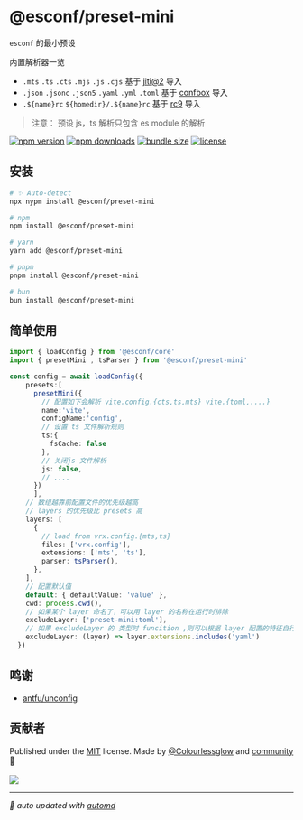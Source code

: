 # @esconf/preset-mini

`esconf` 的最小预设

内置解析器一览
- `.mts` `.ts` `.cts` `.mjs` `.js` `.cjs` 基于 [jiti@2](https://unjs.io/packages/jiti) 导入
- `.json` `.jsonc` `.json5` `.yaml` `.yml` `.toml` 基于 [confbox](https://github.com/unjs/confbox) 导入
- `.${name}rc` `${homedir}/.${name}rc` 基于 [rc9](https://github.com/unjs/rc9) 导入

> 注意： 预设 js，ts 解析只包含 es module 的解析


<!-- automd:badges color="orange" license licenseBranch  bundlephobia packagephobia  -->

[![npm version](https://img.shields.io/npm/v/@esconf/preset-mini?color=orange)](https://npmjs.com/package/@esconf/preset-mini)
[![npm downloads](https://img.shields.io/npm/dm/@esconf/preset-mini?color=orange)](https://npmjs.com/package/@esconf/preset-mini)
[![bundle size](https://img.shields.io/bundlephobia/minzip/@esconf/preset-mini?color=orange)](https://bundlephobia.com/package/@esconf/preset-mini)
[![license](https://img.shields.io/github/license/Colourlessglow/esconf?color=orange)](https://github.com/Colourlessglow/esconf/blob/true/LICENSE)

<!-- /automd -->


## 安装

<!-- automd:pm-install  -->

```sh
# ✨ Auto-detect
npx nypm install @esconf/preset-mini

# npm
npm install @esconf/preset-mini

# yarn
yarn add @esconf/preset-mini

# pnpm
pnpm install @esconf/preset-mini

# bun
bun install @esconf/preset-mini
```

<!-- /automd -->

## 简单使用

```ts
import { loadConfig } from '@esconf/core'
import { presetMini , tsParser } from '@esconf/preset-mini'

const config = await loadConfig({
    presets:[
      presetMini({
        // 配置如下会解析 vite.config.{cts,ts,mts} vite.{toml,....}
        name:'vite',
        configName:'config',
        // 设置 ts 文件解析规则
        ts:{
          fsCache: false
        },
        // 关闭js 文件解析
        js: false,
        // ....
      })
      ],
    // 数组越靠前配置文件的优先级越高
    // layers 的优先级比 presets 高
    layers: [
      {
        // load from vrx.config.{mts,ts}
        files: ['vrx.config'],
        extensions: ['mts', 'ts'],
        parser: tsParser(),
      },
    ],
    // 配置默认值
    default: { defaultValue: 'value' },
    cwd: process.cwd(),
    // 如果某个 layer 命名了，可以用 layer 的名称在运行时排除
    excludeLayer: ['preset-mini:toml'],
    // 如果 excludeLayer 的 类型时 funcition ,则可以根据 layer 配置的特征自行决定运行时是否排除
    excludeLayer: (layer) => layer.extensions.includes('yaml')
  })
```

<!-- /automd -->

## 鸣谢
- [antfu/unconfig](https://github.com/antfu/unconfig) 

## 贡献者
<!-- automd:contributors author="Colourlessglow" license="MIT" -->

Published under the [MIT](https://github.com/Colourlessglow/esconf/blob/main/LICENSE) license.
Made by [@Colourlessglow](https://github.com/Colourlessglow) and [community](https://github.com/Colourlessglow/esconf/graphs/contributors) 💛
<br><br>
<a href="https://github.com/Colourlessglow/esconf/graphs/contributors">
<img src="https://contrib.rocks/image?repo=Colourlessglow/esconf" />
</a>

<!-- /automd -->

<!-- automd:with-automd -->

---

_🤖 auto updated with [automd](https://automd.unjs.io)_

<!-- /automd -->
